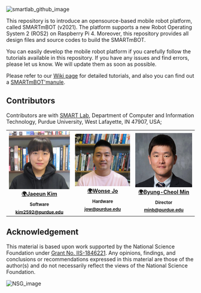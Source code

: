 ![smartlab_github_image](https://github.itap.purdue.edu/ByungcheolMinGroup/SMARTmBOT/blob/master/media/SMARTmBOT_GitHub.jpg)

This repository is to introduce an opensource-based mobile robot platform, called SMARTmBOT (v2021). The platform supports a new Robot Operating System 2 (ROS2) on Raspberry Pi 4. Moreover, this repository provides all design files and source codes to build the SMARTmBOT.

You can easily develop the mobile robot platform if you carefully follow the tutorials available in this repository. If you have any issues and find errors, please let us know. We will update them as soon as possible.

Please refer to our [Wiki page](https://github.itap.purdue.edu/ByungcheolMinGroup/SMARTmBOT/wiki) for detailed tutorials, and also you can find out a [SMARTmBOT'manule](https://github.itap.purdue.edu/ByungcheolMinGroup/SMARTmBOT/wiki). 



## Contributors
Contributors are with [SMART Lab](http://www.smart-laboratory.org/index.html), Department of Computer and Information Technology, Purdue University, West Lafayette, IN 47907, USA;<br />

<table>
  <tr>


<td align="center"><a href="http://www.smart-laboratory.org/group/Jaeeun_Kim.html"><img src="/media/Jaeeun_Kim.jpg" width="200px;" alt=""/><br />
              <sub><b><a href="http://www.smart-laboratory.org/group/Jaeeun_Kim.html" title="personal_website">🌍Jaeeun Kim</b></sub></a><br />
<sub><b>Software</b></sub></a><br />
<sub><b><a href="mailto: kim2592@purdue.edu" title="contact">kim2592@purdue.edu </a></b></sub></a><br />

<td align="center"><a href="http://www.smart-laboratory.org/group/Wonse_Jo.html"><img src="/media/Wonse_Jo.png" width="200px;" alt=""/><br />
          <sub><b><a href="http://www.smart-laboratory.org/group/Wonse_Jo.html" title="personal_website">🌍Wonse Jo</b></sub></a><br />
<sub><b>Hardware</b></sub></a><br />
<sub><b><a href="mailto: jow@purdue.edu" title="contact">jow@purdue.edu</a></b></sub></a><br />
</td>
<td align="center"><a href="http://www.smart-laboratory.org/group/bcm.html"><img src="/media/Byung-Cheol_Min.png" width="200px;" alt=""/><br />
  <sub><b><a href="http://www.smart-laboratory.org/group/bcm.html" title="personal_website">🌍Byung-Cheol Min</b></sub></a><br />
<sub><b>Director</b></sub></a><br />
<sub><b><a href="mailto: minb@purdue.edu" title="contact">minb@purdue.edu</a></b></sub></a><br />

  </tr>

</table>


## Acknowledgement

This material is based upon work supported by the National Science Foundation under [Grant No. IIS-1846221](https://www.nsf.gov/awardsearch/showAward?AWD_ID=1846221&HistoricalAwards=false&_ga=2.259294090.1882798323.1621529444-1742909408.1612301322). Any opinions, findings, and conclusions or recommendations expressed in this material are those of the author(s) and do not necessarily reflect the views of the National Science Foundation.

![NSG_image](https://github.itap.purdue.edu/ByungcheolMinGroup/SMARTmBOT/blob/master/media/nsf.jpg)

